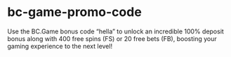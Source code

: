 # bc-game-promo-code
Use the BC.Game bonus code “hella” to unlock an incredible 100% deposit bonus along with 400 free spins (FS) or 20 free bets (FB), boosting your gaming experience to the next level!
